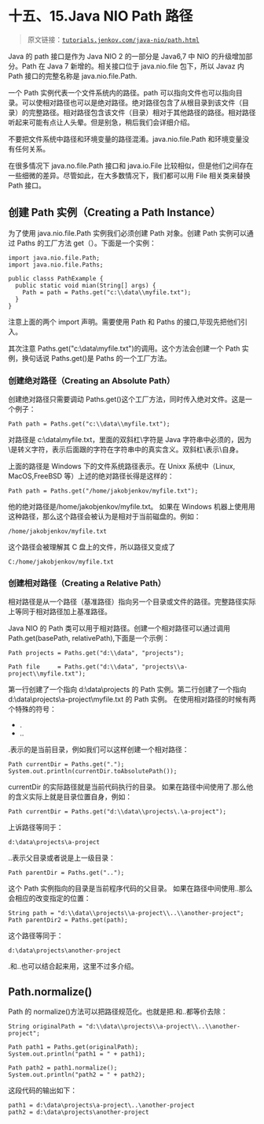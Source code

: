 # 十五、15.Java NIO Path 路径

> 原文链接：[`tutorials.jenkov.com/java-nio/path.html`](http://tutorials.jenkov.com/java-nio/path.html)

Java 的 path 接口是作为 Java NIO 2 的一部分是 Java6,7 中 NIO 的升级增加部分。Path 在 Java 7 新增的。相关接口位于 java.nio.file 包下，所以 Javaz 内 Path 接口的完整名称是 java.nio.file.Path.

一个 Path 实例代表一个文件系统内的路径。path 可以指向文件也可以指向目录。可以使相对路径也可以是绝对路径。绝对路径包含了从根目录到该文件（目录）的完整路径。相对路径包含该文件（目录）相对于其他路径的路径。相对路径听起来可能有点让人头晕。但是别急，稍后我们会详细介绍。

不要把文件系统中路径和环境变量的路径混淆。java.nio.file.Path 和环境变量没有任何关系。

在很多情况下 java.no.file.Path 接口和 java.io.File 比较相似，但是他们之间存在一些细微的差异。尽管如此，在大多数情况下，我们都可以用 File 相关类来替换 Path 接口。

## 创建 Path 实例（Creating a Path Instance）

为了使用 java.nio.file.Path 实例我们必须创建 Path 对象。创建 Path 实例可以通过 Paths 的工厂方法 get（）。下面是一个实例：

```
import java.nio.file.Path;
import java.nio.file.Paths;

public classs PathExample {
  public static void mian(String[] args) {
    Path = path = Paths.get("c:\\data\\myfile.txt");
  }
}
```

注意上面的两个 import 声明。需要使用 Path 和 Paths 的接口,毕现先把他们引入。

其次注意 Paths.get("c:\data\myfile.txt")的调用。这个方法会创建一个 Path 实例，换句话说 Paths.get()是 Paths 的一个工厂方法。

### 创建绝对路径（Creating an Absolute Path）

创建绝对路径只需要调动 Paths.get()这个工厂方法，同时传入绝对文件。这是一个例子：

```
Path path = Paths.get("c:\\data\\myfile.txt");
```

对路径是 c:\data\myfile.txt，里面的双斜杠\字符是 Java 字符串中必须的，因为\是转义字符，表示后面跟的字符在字符串中的真实含义。双斜杠\表示\自身。

上面的路径是 Windows 下的文件系统路径表示。在 Unixx 系统中（Linux, MacOS,FreeBSD 等）上述的绝对路径长得是这样的：

```
Path path = Paths.get("/home/jakobjenkov/myfile.txt");
```

他的绝对路径是/home/jakobjenkov/myfile.txt。 如果在 Windows 机器上使用用这种路径，那么这个路径会被认为是相对于当前磁盘的。例如：

```
/home/jakobjenkov/myfile.txt
```

这个路径会被理解其 C 盘上的文件，所以路径又变成了

```
C:/home/jakobjenkov/myfile.txt
```

### 创建相对路径（Creating a Relative Path）

相对路径是从一个路径（基准路径）指向另一个目录或文件的路径。完整路径实际上等同于相对路径加上基准路径。

Java NIO 的 Path 类可以用于相对路径。创建一个相对路径可以通过调用 Path.get(basePath, relativePath),下面是一个示例：

```
Path projects = Paths.get("d:\\data", "projects");

Path file     = Paths.get("d:\\data", "projects\\a-project\\myfile.txt");
```

第一行创建了一个指向 d:\data\projects 的 Path 实例。第二行创建了一个指向 d:\data\projects\a-project\myfile.txt 的 Path 实例。 在使用相对路径的时候有两个特殊的符号：

*   .
*   ..

.表示的是当前目录，例如我们可以这样创建一个相对路径：

```
Path currentDir = Paths.get(".");
System.out.println(currentDir.toAbsolutePath());
```

currentDir 的实际路径就是当前代码执行的目录。 如果在路径中间使用了.那么他的含义实际上就是目录位置自身，例如：

```
Path currentDir = Paths.get("d:\\data\\projects\.\a-project");
```

上诉路径等同于：

```
d:\data\projects\a-project
```

..表示父目录或者说是上一级目录：

```
Path parentDir = Paths.get("..");
```

这个 Path 实例指向的目录是当前程序代码的父目录。 如果在路径中间使用..那么会相应的改变指定的位置：

```
String path = "d:\\data\\projects\\a-project\\..\\another-project";
Path parentDir2 = Paths.get(path);
```

这个路径等同于：

```
d:\data\projects\another-project
```

.和..也可以结合起来用，这里不过多介绍。

## Path.normalize()

Path 的 normalize()方法可以把路径规范化。也就是把.和..都等价去除：

```
String originalPath = "d:\\data\\projects\\a-project\\..\\another-project";

Path path1 = Paths.get(originalPath);
System.out.println("path1 = " + path1);

Path path2 = path1.normalize();
System.out.println("path2 = " + path2);
```

这段代码的输出如下：

```
path1 = d:\data\projects\a-project\..\another-project
path2 = d:\data\projects\another-project
```